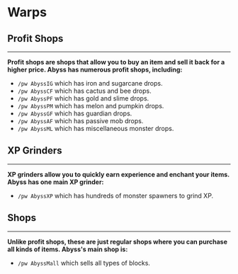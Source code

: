 # Warps

## Profit Shops
--------------------------------------------------------
__Profit shops are shops that allow you to buy an item and sell it back for a higher price. Abyss has numerous profit shops, including:__

- `/pw AbyssIG` which has iron and sugarcane drops.
- `/pw AbyssCF` which has cactus and bee drops.
- `/pw AbyssPF` which has gold and slime drops.
- `/pw AbyssPM` which has melon and pumpkin drops.
- `/pw AbyssGF` which has guardian drops.
- `/pw AbyssAF` which has passive mob drops.
- `/pw AbyssML` which has miscellaneous monster drops.

## XP Grinders
--------------------------------------------------------
__XP grinders allow you to quickly earn experience and enchant your items. Abyss has one main XP grinder:__

- `/pw AbyssXP` which has hundreds of monster spawners to grind XP.

## Shops
--------------------------------------------------------
__Unlike profit shops, these are just regular shops where you can purchase all kinds of items. Abyss's main shop is:__

- `/pw AbyssMall` which sells all types of blocks.